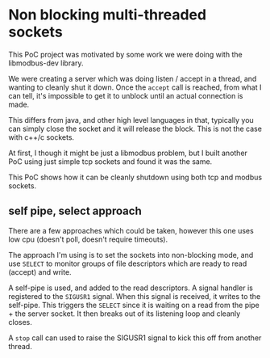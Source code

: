 # Non blocking multi-threaded sockets
This PoC project was motivated by some work we were doing with the libmodbus-dev library. 

We were creating a server which was doing listen / accept in a thread, and wanting to cleanly shut it down. Once the `accept` call is reached, from what I can
tell, it's impossible to get it to unblock until an actual connection is made. 

This differs from java, and other high level languages in that, typically you can simply close the socket and it will release the block. This is not the case
with c++/c sockets.

At first, I though it might be just a libmodbus problem, but I built another PoC using just simple tcp sockets and found it was the same.

This PoC shows how it can be cleanly shutdown using both tcp and modbus sockets.

## self pipe, select approach
There are a few approaches which could be taken, however this one uses low cpu (doesn't poll, doesn't require timeouts).

The approach I'm using is to set the sockets into non-blocking mode, and use `SELECT` to monitor groups of file descriptors which are ready to
read (accept) and write. 

A self-pipe is used, and added to the read descriptors. A signal handler is registered to the `SIGUSR1` signal. When this signal is received, it
writes to the self-pipe. This triggers the `SELECT` since it is waiting on a read from the pipe + the server socket. It then breaks out of its
listening loop and cleanly closes.

A `stop` call can used to raise the SIGUSR1 signal to kick this off from another thread.
